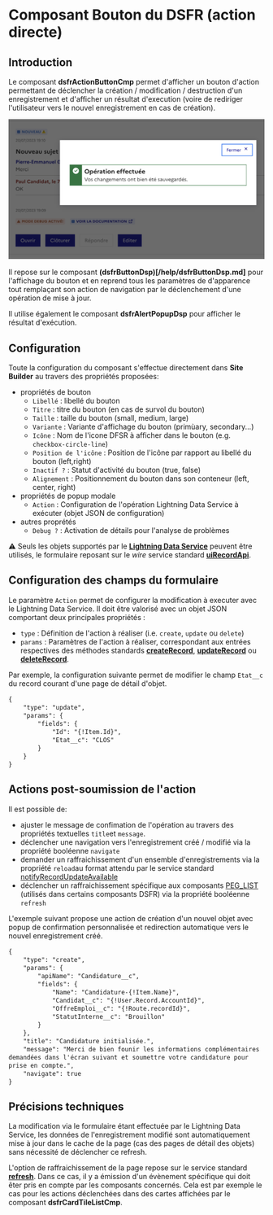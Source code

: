 # Composant Bouton du **DSFR** (action directe)

## Introduction

Le composant **dsfrActionButtonCmp** permet d'afficher un bouton d'action permettant de déclencher la création / modification / destruction d'un enregistrement et d'afficher un résultat d'execution (voire de rediriger l'utilisateur vers le nouvel enregistrement en cas de création).

![Form Popup Action](/media/dsfrActionButtonCmp.png) 

Il repose sur le composant **(dsfrButtonDsp)[/help/dsfrButtonDsp.md]** pour l'affichage du bouton et en reprend tous les paramètres de d'apparence tout remplaçant son action de navigation par le déclenchement d'une opération de mise à jour. 

Il utilise également le composant **dsfrAlertPopupDsp** pour afficher le résultat d'exécution.


## Configuration

Toute la configuration du composant s'effectue directement dans **Site Builder** au travers des propriétés proposées:
* propriétés de bouton
    * `Libellé` : libellé du bouton
    * `Titre` : titre du bouton (en cas de survol du bouton)
    * `Taille` : taille du bouton (small, medium, large)
    * `Variante` : Variante d'affichage du bouton (primùary, secondary...)
    * `Icône` : Nom de l'icone DFSR à afficher dans le bouton (e.g. `checkbox-circle-line`)
    * `Position de l'icône` : Position de l'icône par rapport au libellé du bouton (left,right)
    * `Inactif ?` : Statut d'activité du bouton (true, false)
    * `Alignement` : Positionnement du bouton dans son conteneur (left, center, right)
* propriétés de popup modale
    * `Action` : Configuration de l'opération Lightning Data Service à exécuter (objet JSON de configuration)
* autres proprétés
    * `Debug ?` : Activation de détails pour l'analyse de problèmes

⚠️ Seuls les objets supportés par le **[Lightning Data Service](https://developer.salesforce.com/docs/atlas.en-us.lightning.meta/lightning/data_service_considerations.htm)** peuvent être utilisés, le formulaire reposant sur le _wire_ service standard **[uiRecordApi](https://developer.salesforce.com/docs/component-library/documentation/en/lwc/lwc.reference_lightning_ui_api_record)**.


## Configuration des champs du formulaire

Le paramètre `Action` permet de configurer la modification à executer avec le Lightning Data Service. Il doit être valorisé avec un objet JSON comportant deux principales propriétés :
* `type` : Définition de l'action à réaliser (i.e. `create`, `update` ou `delete`)
* `params` : Paramètres de l'action à réaliser, correspondant aux entrées respectives des méthodes standards **[createRecord](https://developer.salesforce.com/docs/component-library/documentation/en/lwc/lwc.reference_create_record)**, **[updateRecord](https://developer.salesforce.com/docs/component-library/documentation/en/lwc/lwc.reference_update_record)** ou **[deleteRecord](https://developer.salesforce.com/docs/component-library/documentation/en/lwc/lwc.reference_delete_record)**.

Par exemple, la configuration suivante permet de modifier le champ `Etat__c` du record courant d'une page de détail d'objet.
```
{
    "type": "update",
    "params": {
        "fields": {
            "Id": "{!Item.Id}",
            "Etat__c": "CLOS"
        }
    }
}
```

## Actions post-soumission de l'action

Il est possible de:
* ajuster le message de confimation de l'opération au travers des propriétés textuelles `title`et `message`.
* déclencher une navigation vers l'enregistrement créé / modifié via la propriété booléenne  `navigate`
* demander un raffraichissement d'un ensemble d'enregistrements via la propriété `reload`au format attendu par le service standard [notifyRecordUpdateAvailable](https://developer.salesforce.com/docs/platform/lwc/guide/reference-notify-record-update.html?q=notifyRecordUpdateAvailable)
* déclencher un raffraichissement spécifique aux composants [PEG_LIST](https://github.com/pegros/PEG_LIST) (utilisés dans certains composants DSFR) via la propriété booléenne `refresh`

L'exemple suivant propose une action de création d'un nouvel objet avec popup de
confirmation personnalisée et redirection automatique vers le nouvel enregistrement créé.

```
{
    "type": "create",
    "params": {
        "apiName": "Candidature__c",
        "fields": {
            "Name": "Candidature-{!Item.Name}",
            "Candidat__c": "{!User.Record.AccountId}",
            "OffreEmploi__c": "{!Route.recordId}",
            "StatutInterne__c": "Brouillon"
        }
    },
    "title": "Candidature initialisée.",
    "message": "Merci de bien founir les informations complémentaires demandées dans l'écran suivant et soumettre votre candidature pour prise en compte.",
    "navigate": true
}
```


## Précisions techniques

La modification via le formulaire étant effectuée par le Lightning Data Service, les données de l'enregistrement modifié sont automatiquement mise à jour dans le cache de la page (cas des pages de détail des objets) sans nécessité de déclencher ce refresh.

L'option de raffraichissement de la page repose sur le service standard **[refresh](https://developer.salesforce.com/docs/component-library/documentation/en/lwc/lwc.reference_lightning_refreshview)**. Dans ce cas, il y a émission d'un évènement spécifique qui doit êter pris en compte par les composants concernés. Cela est par exemple le cas pour les actions déclenchées dans des cartes affichées par le composant **dsfrCardTileListCmp**.